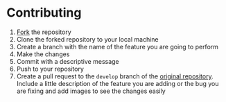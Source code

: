 # Contributing

1. [Fork](https://github.com/PS-G1-Lab/control-horas/fork) the repository
2. Clone the forked repository to your local machine
3. Create a branch with the name of the feature you are going to perform
4. Make the changes
5. Commit with a descriptive message
6. Push to your repository
7. Create a pull request to the `develop` branch of the [original repository](https://github.com/PS-G1-Lab/control-horas). Include a little description of the feature you are adding or the bug you are fixing and add images to see the changes easily
